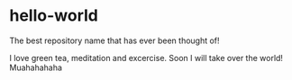 # hello-world
The best repository name that has ever been thought of!


I love green tea, meditation and excercise. Soon I will take over the world! Muahahahaha

